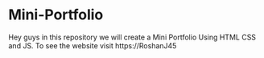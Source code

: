 # Mini-Portfolio
Hey guys in this repository we will create a Mini Portfolio Using HTML CSS and JS. To see the website visit https://RoshanJ45

